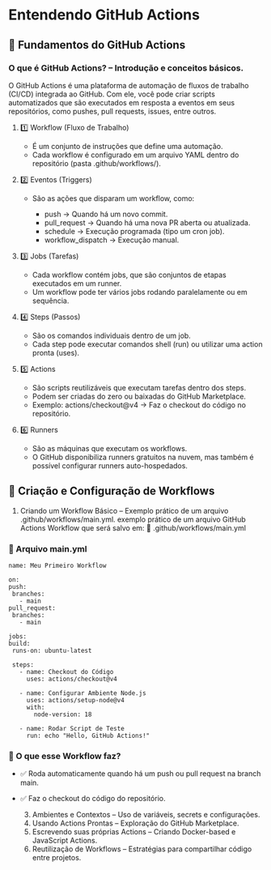 # Entendendo GitHub Actions

## 🔹 Fundamentos do GitHub Actions

### O que é GitHub Actions? – Introdução e conceitos básicos.
   
   O GitHub Actions é uma plataforma de automação de fluxos de trabalho (CI/CD) integrada ao GitHub. Com ele, você pode criar scripts automatizados que são executados em resposta a eventos em seus repositórios, como pushes, pull requests, issues, entre outros.

   1. 1️⃣ Workflow (Fluxo de Trabalho)

      - É um conjunto de instruções que define uma automação.
      - Cada workflow é configurado em um arquivo YAML dentro do repositório (pasta .github/workflows/).
     
   2. 2️⃣ Eventos (Triggers)
      
      - São as ações que disparam um workflow, como:

        * push → Quando há um novo commit.
        * pull_request → Quando há uma nova PR aberta ou atualizada.
        * schedule → Execução programada (tipo um cron job).
        * workflow_dispatch → Execução manual.
          
   3. 3️⃣ Jobs (Tarefas)

      - Cada workflow contém jobs, que são conjuntos de etapas executados em um runner.
      - Um workflow pode ter vários jobs rodando paralelamente ou em sequência.
        
   4. 4️⃣ Steps (Passos)

      - São os comandos individuais dentro de um job.
      - Cada step pode executar comandos shell (run) ou utilizar uma action pronta (uses).

   5. 5️⃣ Actions

      - São scripts reutilizáveis que executam tarefas dentro dos steps.
      - Podem ser criadas do zero ou baixadas do GitHub Marketplace.
      - Exemplo: actions/checkout@v4 → Faz o checkout do código no repositório.
        
   6. 6️⃣ Runners

      - São as máquinas que executam os workflows.
      - O GitHub disponibiliza runners gratuitos na nuvem, mas também é possível configurar runners auto-hospedados.
     
   ## 🔹 Criação e Configuração de Workflows

   1. Criando um Workflow Básico – Exemplo prático de um arquivo .github/workflows/main.yml.
      exemplo prático de um arquivo GitHub Actions Workflow que será salvo em: 📂 .github/workflows/main.yml

   ### 📝 Arquivo main.yml

   ```
name: Meu Primeiro Workflow

on:
  push:
    branches:
      - main
  pull_request:
    branches:
      - main

jobs:
  build:
    runs-on: ubuntu-latest

    steps:
      - name: Checkout do Código
        uses: actions/checkout@v4

      - name: Configurar Ambiente Node.js
        uses: actions/setup-node@v4
        with:
          node-version: 18

      - name: Rodar Script de Teste
        run: echo "Hello, GitHub Actions!"
```

### 🔹 O que esse Workflow faz?
- ✅ Roda automaticamente quando há um push ou pull request na branch main.
- ✅ Faz o checkout do código do repositório.


   3. Ambientes e Contextos – Uso de variáveis, secrets e configurações.
   4. Usando Actions Prontas – Exploração do GitHub Marketplace.
   5. Escrevendo suas próprias Actions – Criando Docker-based e JavaScript Actions.
   6. Reutilização de Workflows – Estratégias para compartilhar código entre projetos.

      



      
